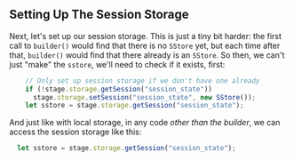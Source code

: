 ## Setting Up The Session Storage

Next, let's set up our session storage.  This is just a tiny bit harder: the
first call to `builder()` would find that there is no `SStore` yet, but each
time after that, `builder()` would find that there already is an `SStore`.  So
then, we can't just "make" the `sstore`, we'll need to check if it exists,
first:

```typescript
    // Only set up session storage if we don't have one already
    if (!stage.storage.getSession("session_state"))
      stage.storage.setSession("session_state", new SStore());
    let sstore = stage.storage.getSession("session_state");
```

And just like with local storage, in any code *other than the builder*, we can
access the session storage like this:

```typescript
  let sstore = stage.storage.getSession("session_state");
```
